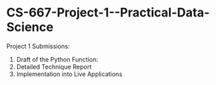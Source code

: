 # CS-667-Project-1--Practical-Data-Science
Project 1 Submissions: 
1.  Draft of the Python Function: 
2.  Detailed Technique Report 
3.  Implementation into Live Applications
